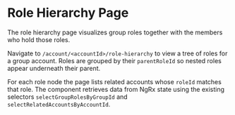 # Role Hierarchy Page

The role hierarchy page visualizes group roles together with the members who hold those roles.

Navigate to `/account/<accountId>/role-hierarchy` to view a tree of roles for a group account. Roles are grouped by their `parentRoleId` so nested roles appear underneath their parent.

For each role node the page lists related accounts whose `roleId` matches that role. The component retrieves data from NgRx state using the existing selectors `selectGroupRolesByGroupId` and `selectRelatedAccountsByAccountId`.
